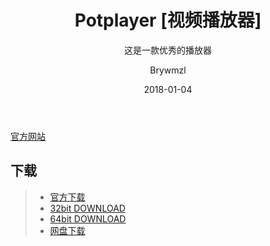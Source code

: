 ﻿---
layout:     post
title:      Potplayer [视频播放器]
subtitle:   这是一款优秀的播放器
date:       2018-01-04
author:     Brywmzl
header-img: img/Potplayer/bg.jpg
catalog: true
tags:
---

[官方网站](http://potplayer.daum.net)  

## 下载
>- [官方下载](http://potplayer.daum.net)  
>- [32bit DOWNLOAD](http://get.daum.net/PotPlayer/Version/Latest/PotPlayerSetup.exe)  
>- [64bit DOWNLOAD](http://get.daum.net/PotPlayer64/Version/Latest/PotPlayerSetup64.exe)  
>- [网盘下载](https://pan.baidu.com/s/1bpk7Cgn)  